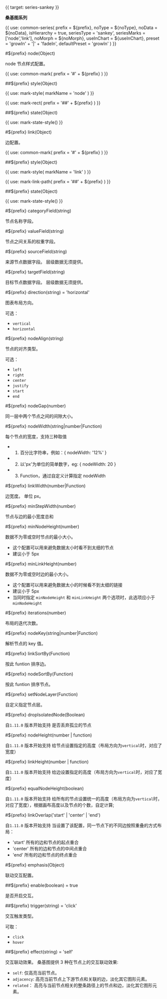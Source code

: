 {{ target: series-sankey }}

<!-- ISankeySeriesSpec -->

**桑基图系列**

{{ use: common-series(
  prefix = ${prefix},
  noType = ${noType},
  noData = ${noData},
  isHierarchy = true,
  seriesType = 'sankey',
  seriesMarks = ['node','link'],
  noMorph = ${noMorph},
  useInChart = ${useInChart},
  preset = 'growIn' + '|' + 'fadeIn',
  defaultPreset = 'growIn'
) }}

#${prefix} node(Object)

node 节点样式配置。

{{ use: common-mark(
  prefix = '#' + ${prefix}
) }}

##${prefix} style(Object)

{{ use: mark-style(
  markName = 'node'
) }}

{{ use: mark-rect(
  prefix = '##' + ${prefix}
) }}

##${prefix} state(Object)

{{ use: mark-state-style() }}

#${prefix} link(Object)

边配置。

{{ use: common-mark(
  prefix = '#' + ${prefix}
) }}

##${prefix} style(Object)

{{ use: mark-style(
  markName = 'link'
) }}

{{ use: mark-link-path(
  prefix = '##' + ${prefix}
) }}

##${prefix} state(Object)

{{ use: mark-state-style() }}

#${prefix} categoryField(string)

节点名称字段。

#${prefix} valueField(string)

节点之间关系的权重字段。

#${prefix} sourceField(string)

来源节点数据字段。
层级数据无须提供。

#${prefix} targetField(string)

目标节点数据字段。
层级数据无须提供。

#${prefix} direction(string) = 'horizontal'

图表布局方向。

可选：

- `vertical`
- `horizontal`

#${prefix} nodeAlign(string)

节点的对齐类型。

可选：

- `left`
- `right`
- `center`
- `justify`
- `start`
- `end`

#${prefix} nodeGap(number)

同一层中两个节点之间的间隙大小。

#${prefix} nodeWidth(string|number|Function)

每个节点的宽度，支持三种取值

- 1. 百分比字符串，例如：{ nodeWidth: '12%' }
- 2. 以'px'为单位的简单数字，eg: { nodeWidth: 20 }
- 3. Function，通过自定义计算指定 nodeWidth

#${prefix} linkWidth(number|Function)

边宽度。
单位 px。

#${prefix} minStepWidth(number)

节点与边的最小宽度总和

#${prefix} minNodeHeight(number)

数据不为零或空时节点的最小大小。

- 这个配置可以用来避免数据太小时看不到太细的节点
- 建议小于 5px

#${prefix} minLinkHeight(number)

数据不为零或空时边的最小大小。

- 这个配置可以用来避免数据太小的时候看不到太细的链接
- 建议小于 5px
- 当同时指定 `minNodeHeight` 和 `minLinkHeight` 两个选项时，此选项应小于 `minNodeHeight`

#${prefix} iterations(number)

布局的迭代次数。

#${prefix} nodeKey(string|number|Function)

解析节点的 key 值。

#${prefix} linkSortBy(Function)

按此 funtion 排序边。

#${prefix} nodeSortBy(Function)

按此 funtion 排序节点。

#${prefix} setNodeLayer(Function)

自定义指定节点层。

#${prefix} dropIsolatedNode(Boolean)

自`1.11.0` 版本开始支持
是否丢弃孤立的节点

#${prefix} nodeHeight(number | function)

自`1.11.0` 版本开始支持
给节点设置指定的高度（布局方向为`vertical`时，对应了宽度）

#${prefix} linkHeight(number | function)

自`1.11.0` 版本开始支持
给边设置指定的高度（布局方向为`vertical`时，对应了宽度）

#${prefix} equalNodeHeight(boolean)

自`1.11.0` 版本开始支持
给所有的节点设置统一的高度（布局方向为`vertical`时，对应了宽度），根据画布高度以及节点的个数，自定计算;

#${prefix} linkOverlap('start' | 'center' | 'end')

自`1.11.0` 版本开始支持
当设置了该配置，同一节点下的不同边按照重叠的方式布局：

- 'start' 所有的边和节点的起点重合
- 'center' 所有的边和节点的中间点重合
- 'end' 所有的边和节点的终点重合

#${prefix} emphasis(Object)

联动交互配置。

##${prefix} enable(boolean) = true

是否开启交互。

##${prefix} trigger(string) = 'click'

交互触发类型。

可取：

- `click`
- `hover`

##${prefix} effect(string) = 'self'

交互联动效果。
桑基图提供 3 种在节点上的交互联动效果:

- `self`: 仅高亮当前节点。
- `adjacency`: 高亮当前节点上下游节点和关联的边，淡化其它图形元素。
- `related`： 高亮与当前节点相关的整条路径上的节点和边，淡化其它图形元素。
